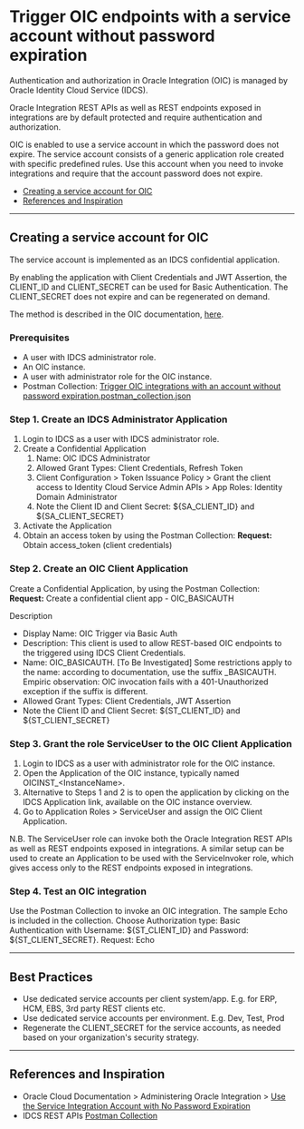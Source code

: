 # Trigger OIC endpoints with a service account without password expiration

Authentication and authorization in Oracle Integration (OIC) is managed by Oracle Identity Cloud Service (IDCS).

Oracle Integration REST APIs as well as REST endpoints exposed in integrations are by default protected and require authentication and authorization.

OIC is enabled to use a service account in which the password does not expire. The service account consists of a generic application role created with specific predefined rules. Use this account when you need to invoke integrations and require that the account password does not expire.

- [Creating a service account for OIC](#creating-a-service-account-for-oic)
- [References and Inspiration](#references-and-inspiration)
--------------------------------------------------------------------------------------

## Creating a service account for OIC

The service account is implemented as an IDCS confidential application.

By enabling the application with Client Credentials and JWT Assertion, the CLIENT_ID and CLIENT_SECRET can be used for Basic Authentication. The CLIENT_SECRET does not expire and can be regenerated on demand.

The method is described in the OIC documentation, [here](https://docs.oracle.com/en/cloud/paas/integration-cloud/integration-cloud-auton/use-service-integration-account-no-password-expiration.html).

### Prerequisites
- A user with IDCS administrator role.
- An OIC instance.
- A user with administrator role for the OIC instance.
- Postman Collection: [Trigger OIC integrations with an account without password expiration.postman_collection.json](/Trigger%20OIC%20integrations%20with%20an%20account%20without%20password%20expiration.postman_collection.json)

### Step 1. Create an IDCS Administrator Application
1. Login to IDCS as a user with IDCS administrator role.
1. Create a Confidential Application
    1. Name: OIC IDCS Administrator
    1. Allowed Grant Types: Client Credentials, Refresh Token
    1. Client Configuration > Token Issuance Policy > Grant the client access to Identity Cloud Service Admin APIs > App Roles: Identity Domain Administrator
    1. Note the Client ID and Client Secret: ${SA_CLIENT_ID} and ${SA_CLIENT_SECRET}
1. Activate the Application
1. Obtain an access token by using the Postman Collection: __Request:__ Obtain access_token (client credentials)

### Step 2. Create an OIC Client Application
Create a Confidential Application, by using the Postman Collection: __Request:__ Create a confidential client app - OIC_BASICAUTH

Description
- Display Name: OIC Trigger via Basic Auth
- Description: This client is used to allow REST-based OIC endpoints to the triggered using IDCS Client Credentials.
- Name: OIC_BASICAUTH. [To Be Investigated] Some restrictions apply to the name: according to documentation, use the suffix \_BASICAUTH. Empiric observation: OIC invocation fails with a 401-Unauthorized exception if the suffix is different.
- Allowed Grant Types: Client Credentials, JWT Assertion
- Note the Client ID and Client Secret: ${ST_CLIENT_ID} and ${ST_CLIENT_SECRET}

### Step 3. Grant the role ServiceUser to the OIC Client Application

1. Login to IDCS as a user with administrator role for the OIC instance.
2. Open the Application of the OIC instance, typically named OICINST_\<InstanceName\>.
3. Alternative to Steps 1 and 2 is to open the application by clicking on the IDCS Application link, available on the OIC instance overview.
4. Go to Application Roles > ServiceUser and assign the OIC Client Application.

N.B. The ServiceUser role can invoke both the Oracle Integration REST APIs as well as REST endpoints exposed in integrations.
A similar setup can be used to create an Application to be used with the ServiceInvoker role, which gives access only to the REST endpoints exposed in integrations.

### Step 4. Test an OIC integration
Use the Postman Collection to invoke an OIC integration. The sample Echo is included in the collection.
Choose Authorization type: Basic Authentication with Username: ${ST_CLIENT_ID} and Password: ${ST_CLIENT_SECRET}.
Request: Echo

--------------------------------------------------------------------------------------

## Best Practices
- Use dedicated service accounts per client system/app. E.g. for ERP, HCM, EBS, 3rd party REST clients etc.
- Use dedicated service accounts per environment. E.g. Dev, Test, Prod
- Regenerate the CLIENT_SECRET for the service accounts, as needed based on your organization's security strategy.

--------------------------------------------------------------------------------------

## References and Inspiration
- Oracle Cloud Documentation > Administering Oracle Integration > [Use the Service Integration Account with No Password Expiration](https://docs.oracle.com/en/cloud/paas/integration-cloud/integration-cloud-auton/use-service-integration-account-no-password-expiration.html)
- IDCS REST APIs [Postman Collection](https://github.com/oracle/idm-samples/tree/master/idcs-rest-clients)